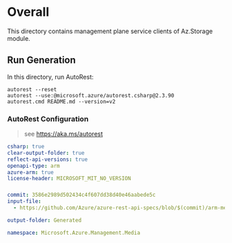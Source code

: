 # Overall
This directory contains management plane service clients of Az.Storage module.

## Run Generation
In this directory, run AutoRest:
```
autorest --reset
autorest --use:@microsoft.azure/autorest.csharp@2.3.90
autorest.cmd README.md --version=v2
```

### AutoRest Configuration
> see https://aka.ms/autorest
``` yaml
csharp: true
clear-output-folder: true
reflect-api-versions: true
openapi-type: arm
azure-arm: true
license-header: MICROSOFT_MIT_NO_VERSION
```



###
``` yaml
commit: 3586e2989d502434c4f607dd38d40e46aabede5c
input-file:
  - https://github.com/Azure/azure-rest-api-specs/blob/$(commit)/arm-mediaservices/2015-10-01/swagger/media.json

output-folder: Generated

namespace: Microsoft.Azure.Management.Media
```